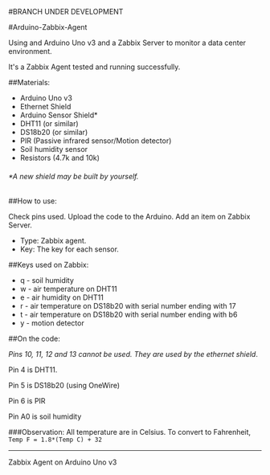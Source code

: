 #BRANCH UNDER DEVELOPMENT

#Arduino-Zabbix-Agent

Using and Arduino Uno v3 and a Zabbix Server to monitor a data center environment.

It's a Zabbix Agent tested and running successfully.

##Materials:

- Arduino Uno v3
- Ethernet Shield
- Arduino Sensor Shield*
- DHT11 (or similar)
- DS18b20 (or similar)
- PIR (Passive infrared sensor/Motion detector)
- Soil humidity sensor
- Resistors (4.7k and 10k)

###### *A new shield may be built by yourself. 

##How to use:

Check pins used.
Upload the code to the Arduino.
Add an item on Zabbix Server. 
 - Type: Zabbix agent.
 - Key: The key for each sensor.

##Keys used on Zabbix:

* q - soil humidity
* w - air temperature on DHT11
* e - air humidity on DHT11
* r - air temperature on DS18b20 with serial number ending with 17
* t - air temperature on DS18b20 with serial number ending with b6
* y - motion detector

##On the code:

*Pins 10, 11, 12 and 13 cannot be used. They are used by the ethernet shield*.

Pin 4 is DHT11.

Pin 5 is DS18b20 (using OneWire)

Pin 6 is PIR

Pin A0 is soil humidity

###Observation:
All temperature are in Celsius.
To convert to Fahrenheit,
`Temp F = 1.8*(Temp C) + 32`

---
Zabbix Agent on Arduino Uno v3
